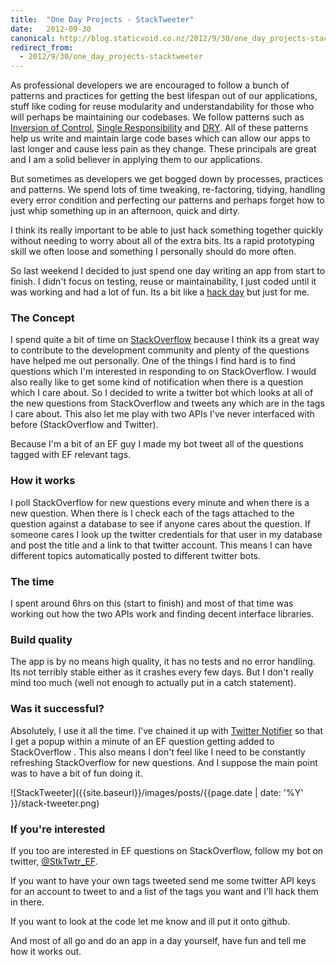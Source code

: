 ```yaml
---
title:  "One Day Projects - StackTweeter"
date:   2012-09-30
canonical: http://blog.staticvoid.co.nz/2012/9/30/one_day_projects-stacktweeter
redirect_from:
  - 2012/9/30/one_day_projects-stacktweeter
---
```

As professional developers we are encouraged to follow a bunch of patterns and practices for getting the best lifespan out of our applications, stuff like coding for reuse modularity and understandability for those who will perhaps be maintaining our codebases. We follow patterns such as [Inversion of Control](http://en.wikipedia.org/wiki/Inversion_of_control), [Single Responsibility](http://en.wikipedia.org/wiki/Single_responsibility_principle) and [DRY](http://en.wikipedia.org/wiki/DRY). All of these patterns help us write and maintain large code bases which can allow our apps to last longer and cause less pain as they change. These principals are great and I am a solid believer in applying them to our applications.

But sometimes as developers we get bogged down by processes, practices and patterns. We spend lots of time tweaking, re-factoring, tidying, handling every error condition and perfecting our patterns and perhaps forget how to just whip something up in an afternoon, quick and dirty.

I think its really important to be able to just hack something together quickly without needing to worry about all of the extra bits. Its a rapid prototyping skill we often loose and something I personally should do more often.

So last weekend I decided to just spend one day writing an app from start to finish. I didn't focus on testing, reuse or maintainability, I just coded until it was working and had a lot of fun. Its a bit like a [hack day](http://en.wikipedia.org/wiki/Hackathon) but just for me.

### The Concept
I spend quite a bit of time on [StackOverflow](http://stackoverflow.com/) because I think its a great way to contribute to the development community and plenty of the questions have helped me out personally. One of the things I find hard is to find questions which I'm interested in responding to on StackOverflow. I would also really like to get some kind of notification when there is a question which I care about. So I decided to write a twitter bot which looks at all of the new questions from StackOverflow and tweets any which are in the tags I care about. This also let me play with two APIs I've never interfaced with before (StackOverflow and Twitter).

Because I'm a bit of an EF guy I made my bot tweet all of the questions tagged with EF relevant tags.

### How it works
I poll StackOverflow for new questions every minute and when there is a new question. When there is I check each of the tags attached to the question against a database to see if anyone cares about the question. If someone cares I look up the twitter credentials for that user in my database and post the title and a link to that twitter account. This means I can have different topics automatically posted to different twitter bots.

### The time
I spent around 6hrs on this (start to finish) and most of that time was working out how the two APIs work and finding decent interface libraries.

### Build quality
The app is by no means high quality, it has no tests and no error handling. Its not terribly stable either as it crashes every few days. But I don't really mind too much (well not enough to actually put in a catch statement).

### Was it successful?
Absolutely, I use it all the time. I've chained it up with [Twitter Notifier](https://chrome.google.com/webstore/detail/ikknnkomiokeodcdkknnhgjmncfiefmn) so that I get a popup within a minute of an EF question getting added to StackOverflow . This also means I don't feel like I need to be constantly refreshing StackOverflow for new questions. And I suppose the main point was to have a bit of fun doing it.

![StackTweeter]({{site.baseurl}}/images/posts/{{page.date | date: '%Y' }}/stack-tweeter.png)


### If you're interested
If you too are interested in EF questions on StackOverflow, follow my bot on twitter, [@StkTwtr_EF](https://twitter.com/StkTwtr_EF).

If you want to have your own tags tweeted send me some twitter API keys for an account to tweet to and a list of the tags you want and I'll hack them in there.

If you want to look at the code let me know and ill put it onto github.

And most of all go and do an app in a day yourself, have fun and tell me how it works out.
